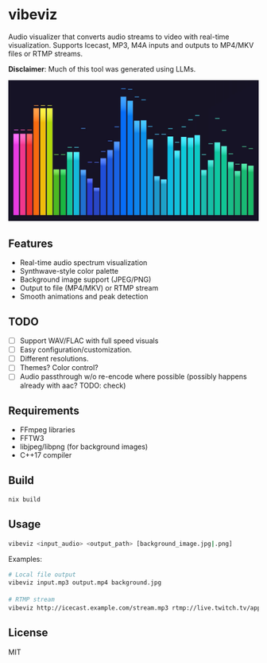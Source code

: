 # vibeviz

Audio visualizer that converts audio streams to video with real-time visualization. Supports Icecast, MP3, M4A inputs and outputs to MP4/MKV files or RTMP streams.


**Disclaimer**: Much of this tool was generated using LLMs.


![Screenshot](./screenshot.jpg)

## Features

- Real-time audio spectrum visualization
- Synthwave-style color palette
- Background image support (JPEG/PNG)
- Output to file (MP4/MKV) or RTMP stream
- Smooth animations and peak detection

## TODO

- [ ] Support WAV/FLAC with full speed visuals
- [ ] Easy configuration/customization.
- [ ] Different resolutions.
- [ ] Themes? Color control?
- [ ] Audio passthrough w/o re-encode where possible (possibly happens already with aac? TODO: check)

## Requirements

- FFmpeg libraries
- FFTW3
- libjpeg/libpng (for background images)
- C++17 compiler

## Build

```sh
nix build
```

## Usage

```sh
vibeviz <input_audio> <output_path> [background_image.jpg|.png]
```

Examples:

```sh
# Local file output
vibeviz input.mp3 output.mp4 background.jpg

# RTMP stream
vibeviz http://icecast.example.com/stream.mp3 rtmp://live.twitch.tv/app/streamkey
```

## License

MIT
